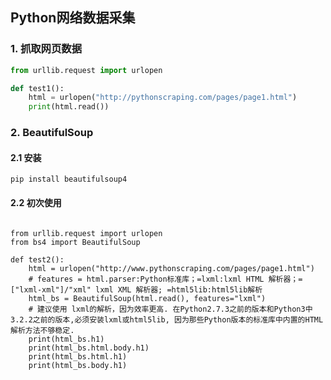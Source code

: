 ## Python网络数据采集

### 1. 抓取网页数据
```python
from urllib.request import urlopen

def test1():
    html = urlopen("http://pythonscraping.com/pages/page1.html")
    print(html.read())
```

### 2. BeautifulSoup

#### 2.1 安装
```shell script
pip install beautifulsoup4
```

#### 2.2 初次使用
```shell script

from urllib.request import urlopen
from bs4 import BeautifulSoup

def test2():
    html = urlopen("http://www.pythonscraping.com/pages/page1.html")
    # features = html.parser:Python标准库；=lxml:lxml HTML 解析器；= ["lxml-xml"]/"xml" lxml XML 解析器; =html5lib:html5lib解析
    html_bs = BeautifulSoup(html.read(), features="lxml")
    # 建议使用 lxml的解析，因为效率更高. 在Python2.7.3之前的版本和Python3中3.2.2之前的版本,必须安装lxml或html5lib, 因为那些Python版本的标准库中内置的HTML解析方法不够稳定.
    print(html_bs.h1)
    print(html_bs.html.body.h1)
    print(html_bs.html.h1)
    print(html_bs.body.h1)
```